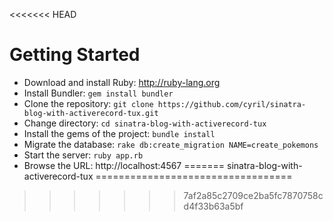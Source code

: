 <<<<<<< HEAD
# Getting Started

* Download and install Ruby: http://ruby-lang.org
* Install Bundler: `gem install bundler`
* Clone the repository: `git clone https://github.com/cyril/sinatra-blog-with-activerecord-tux.git`
* Change directory: `cd sinatra-blog-with-activerecord-tux`
* Install the gems of the project: `bundle install`
* Migrate the database: `rake db:create_migration NAME=create_pokemons`
* Start the server: `ruby app.rb`
* Browse the URL: http://localhost:4567
=======
sinatra-blog-with-activerecord-tux
==================================
>>>>>>> 7af2a85c2709ce2ba5fc7870758cd4f33b63a5bf

